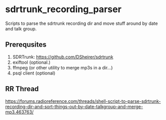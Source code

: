 # sdrtrunk_recording_parser
Scripts to parse the sdrtrunk recording dir and move stuff around by date and talk group.

## Prerequsites
1. SDRTrunk: https://github.com/DSheirer/sdrtrunk
1. exiftool (optional.)
1. ffmpeg (or other utility to merge mp3s in a dir...)
1. psql client (optional)


## RR Thread


https://forums.radioreference.com/threads/shell-script-to-parse-sdrtrunk-recording-dir-and-sort-things-out-by-date-talkgroup-and-merge-mp3.463763/
